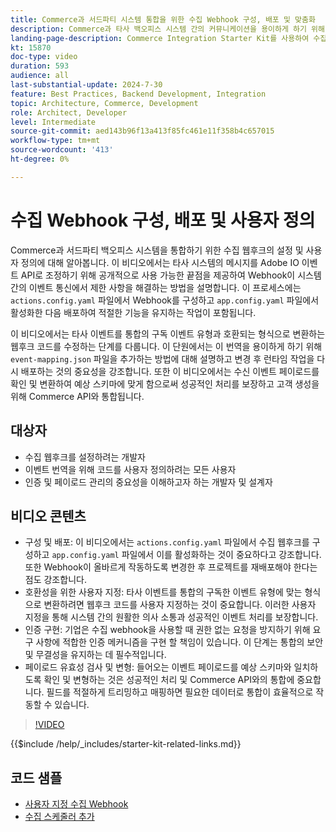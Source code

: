 ```yaml
---
title: Commerce과 서드파티 시스템 통합을 위한 수집 Webhook 구성, 배포 및 맞춤화
description: Commerce과 타사 백오피스 시스템 간의 커뮤니케이션을 용이하게 하기 위해 수집 웹후크를 설정하고 사용자 정의하는 방법에 대해 알아봅니다.
landing-page-description: Commerce Integration Starter Kit를 사용하여 수집 Webhook을 사용하여 Commerce을 서드파티 백오피스 시스템과 통합하는 방법에 대해 알아봅니다.
kt: 15870
doc-type: video
duration: 593
audience: all
last-substantial-update: 2024-7-30
feature: Best Practices, Backend Development, Integration
topic: Architecture, Commerce, Development
role: Architect, Developer
level: Intermediate
source-git-commit: aed143b96f13a413f85fc461e11f358b4c657015
workflow-type: tm+mt
source-wordcount: '413'
ht-degree: 0%

---
```


# 수집 Webhook 구성, 배포 및 사용자 정의

Commerce과 서드파티 백오피스 시스템을 통합하기 위한 수집 웹후크의 설정 및 사용자 정의에 대해 알아봅니다&#x200B;. 이 비디오에서는 타사 시스템의 메시지를 Adobe IO 이벤트 API로 조정하기 위해 공개적으로 사용 가능한 끝점을 제공하여 Webhook이 시스템 간의 이벤트 통신에서 제한 사항을 해결하는 방법을 설명합니다. 이 프로세스에는 `actions.config.yaml` 파일에서 Webhook를 구성하고 `app.config.yaml` 파일에서 활성화한 다음 배포하여 적절한 기능을 유지하는 작업이 포함됩니다.

이 비디오에서는 타사 이벤트를 통합의 구독 이벤트 유형과 호환되는 형식으로 변환하는 웹후크 코드를 수정하는 단계를 다룹니다. 이 단원에서는 이 번역을 용이하게 하기 위해 `event-mapping.json` 파일을 추가하는 방법에 대해 설명하고 변경 후 런타임 작업을 다시 배포하는 것의 중요성을 강조합니다&#x200B;. 또한 이 비디오에서는 수신 이벤트 페이로드를 확인 및 변환하여 예상 스키마에 맞게 함으로써 성공적인 처리를 보장하고 고객 생성을 위해 Commerce API와 통합됩니다.

## 대상자

* 수집 웹후크를 설정하려는 개발자
* 이벤트 번역을 위해 코드를 사용자 정의하려는 모든 사용자
* 인증 및 페이로드 관리의 중요성을 이해하고자 하는 개발자 및 설계자

## 비디오 콘텐츠

* 구성 및 배포: 이 비디오에서는 `actions.config.yaml` 파일에서 수집 웹후크를 구성하고 `app.config.yaml` 파일에서 이를 활성화하는 것이 중요하다고 강조합니다. 또한 Webhook이 올바르게 작동하도록 변경한 후 프로젝트를 재배포해야 한다는 점도 강조합니다.
* 호환성을 위한 사용자 지정: 타사 이벤트를 통합의 구독한 이벤트 유형에 맞는 형식으로 변환하려면 웹후크 코드를 사용자 지정하는 것이 중요합니다. &#x200B; 이러한 사용자 지정을 통해 시스템 간의 원활한 의사 소통과 성공적인 이벤트 처리를 보장합니다.
* 인증 구현: 기업은 수집 webhook을 사용할 때 권한 없는 요청을 방지하기 위해 요구 사항에 적합한 인증 메커니즘을 구현 할 책임이 있습니다. 이 단계는 통합의 보안 및 무결성을 유지하는 데 필수적입니다.
* 페이로드 유효성 검사 및 변형: 들어오는 이벤트 페이로드를 예상 스키마와 일치하도록 확인 및 변형하는 것은 성공적인 처리 및 Commerce API와의 통합에 중요합니다&#x200B;. 필드를 적절하게 트리밍하고 매핑하면 필요한 데이터로 통합이 효율적으로 작동할 수 있습니다.

>[!VIDEO](https://video.tv.adobe.com/v/3431694?learn=on)

{{$include /help/_includes/starter-kit-related-links.md}}

## 코드 샘플

* [사용자 지정 수집 Webhook](https://github.com/adobe/adobe-commerce-samples/tree/main/starter-kit/customize-ingestion-webhook)
* [수집 스케줄러 추가](https://github.com/adobe/adobe-commerce-samples/tree/main/starter-kit/add-ingestion-scheduler)
